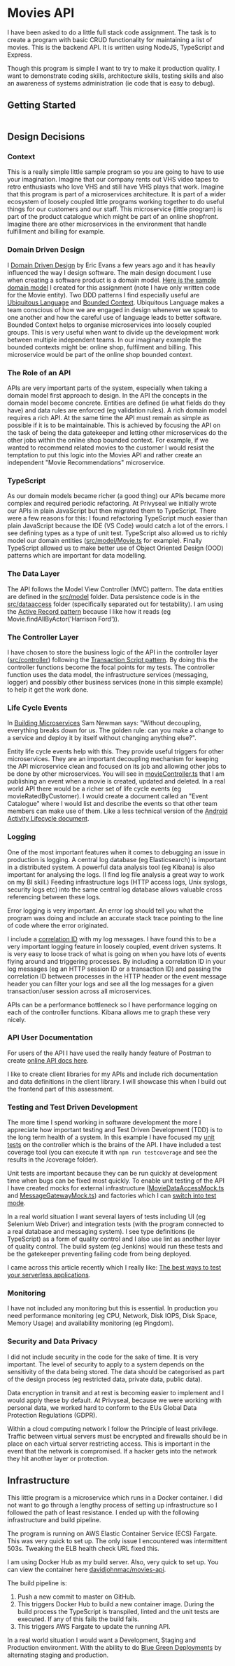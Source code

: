 # Movies API

I have been asked to do a little full stack code assignment. The task is to create a program with basic CRUD functionality for maintaining a list of movies. This is the backend API. It is written using NodeJS, TypeScript and Express.

Though this program is simple I want to try to make it production quality. I want to demonstrate coding skills, architecture skills, testing skills and also an awareness of systems administration (ie code that is easy to debug). 

## Getting Started

```bash

```

## Design Decisions

### Context

This is a really simple little sample program so you are going to have to use your imagination. Imagine that our company rents out VHS video tapes to retro enthusiasts who love VHS and still have VHS plays that work. Imagine that this program is part of a microservices architecture. It is part of a wider ecosystem of loosely coupled little programs working together to do useful things for our customers and our staff. This microservice (little program) is part of the product catalogue which might be part of an online shopfront. Imagine there are other microservices in the environment that handle fulfillment and billing for example.

### Domain Driven Design

I [Domain Driven Design](https://www.amazon.com/Domain-Driven-Design-Tackling-Complexity-Software/dp/0321125215) by Eric Evans a few years ago and it has heavily influenced the way I design software. The main design document I use when creating a software product is a domain model. [Here is the sample domain model](https://docs.google.com/presentation/d/1_yONfk85fDQgVrfn6n24JFWbDaFBSOl5C4iLbZ8DeHI/edit?usp=sharing) I created for this assignment (note I have only written code for the Movie entity). Two DDD patterns I find especially useful are [Ubiquitous Language](https://martinfowler.com/bliki/UbiquitousLanguage.html) and [Bounded Context](https://martinfowler.com/bliki/BoundedContext.html). Ubiquitous Language makes a team conscious of how we are engaged in design whenever we speak to one another and how the careful use of language leads to better software. Bounded Context helps to organise microservices into loosely coupled groups. This is very useful when want to divide up the development work between multiple independent teams. In our imaginary example the bounded contexts might be: online shop, fulfilment and billing. This microservice would be part of the online shop bounded context.

### The Role of an API

APIs are very important parts of the system, especially when taking a domain model first approach to design. In the API the concepts in the domain model become concrete. Entities are defined (ie what fields do they have) and data rules are enforced (eg validation rules). A rich domain model requires a rich API. At the same time the API must remain as simple as possible if it is to be maintainable. This is achieved by focusing the API on the task of being the data gatekeeper and letting other microservices do the other jobs within the online shop bounded context. For example, if we wanted to recommend related movies to the customer I would resist the temptation to put this logic into the Movies API and rather create an independent "Movie Recommendations" microservice.

### TypeScript

As our domain models became richer (a good thing) our APIs became more complex and required periodic refactoring. At Privyseal we initially wrote our APIs in plain JavaScript but then migrated them to TypeScript. There were a few reasons for this: I found refactoring TypeScript much easier than plain JavaScript because the IDE (VS Code) would catch a lot of the errors. I see defining types as a type of unit test. TypeScript also allowed us to richly model our domain entities ([src/model/Movie.ts](https://github.com/davidjohnmaccallum/movies-api/blob/master/src/model/Movie.ts) for example). Finally TypeScript allowed us to make better use of Object Oriented Design (OOD) patterns which are important for data modelling.

### The Data Layer

The API follows the Model View Controller (MVC) pattern. The data entities are defined in the [src/model](https://github.com/davidjohnmaccallum/movies-api/tree/master/src/model) folder. Data persistence code is in the [src/dataaccess](https://github.com/davidjohnmaccallum/movies-api/tree/master/src/dataaccess) folder (specifically separated out for testability). I am using the [Active Record pattern](https://www.martinfowler.com/eaaCatalog/activeRecord.html) because I like how it reads (eg Movie.findAllByActor('Harrison Ford')).

### The Controller Layer

I have chosen to store the business logic of the API in the controller layer ([src/controller](https://github.com/davidjohnmaccallum/movies-api/tree/master/src/controller)) following the [Transaction Script pattern](https://martinfowler.com/eaaCatalog/transactionScript.html). By doing this the controller functions become the focal points for my tests. The controller function uses the data model, the infrastructure services (messaging, logger) and possibly other business services (none in this simple example) to help it get the work done.

### Life Cycle Events

In [Building Microservices](https://www.oreilly.com/library/view/building-microservices/9781491950340/) Sam Newman says: "Without decoupling, everything breaks down for us. The golden rule: can you make a change to a service and deploy it by itself without changing anything else?".

Entity life cycle events help with this. They provide useful triggers for other microservices. They are an important decoupling mechanism for keeping the API microservice clean and focused on its job and allowing other jobs to be done by other microservices. You will see in [movieController.ts](https://github.com/davidjohnmaccallum/movies-api/blob/master/src/controller/movieController.ts) that I am publishing an event when a movie is created, updated and deleted. In a real world API there would be a richer set of life cycle events (eg movieRatedByCustomer). I would create a document called an "Event Catalogue" where I would list and describe the events so that other team members can make use of them. Like a less technical version of the [Android Activity Lifecycle document](https://developer.android.com/reference/android/app/Activity.html#ActivityLifecycle).

### Logging

One of the most important features when it comes to debugging an issue in production is logging. A central log database (eg Elasticsearch) is important in a distributed system. A powerful data analysis tool (eg Kibana) is also important for analysing the logs. (I find log file analysis a great way to work on my BI skill.) Feeding infrastructure logs (HTTP access logs, Unix syslogs, security logs etc) into the same central log database allows valuable cross referencing between these logs.

Error logging is very important. An error log should tell you what the program was doing and include an accurate stack trace pointing to the line of code where the error originated.

I include a [correlation ID](https://hilton.org.uk/blog/microservices-correlation-id) with my log messages. I have found this to be a very important logging feature in loosely coupled, event driven systems. It is very easy to loose track of what is going on when you have lots of events flying around and triggering processes. By including a correlation ID in your log messages (eg an HTTP session ID or a transaction ID) and passing the correlation ID between processes in the HTTP header or the event message header you can filter your logs and see all the log messages for a given transaction/user session across all microservices.

APIs can be a performance bottleneck so I have performance logging on each of the controller functions. Kibana allows me to graph these very nicely.

### API User Documentation

For users of the API I have used the really handy feature of Postman to create [online API docs here](https://documenter.getpostman.com/view/7984062/S1a7UQdT?version=latest).

I like to create client libraries for my APIs and include rich documentation and data definitions in the client library. I will showcase this when I build out the frontend part of this assessment.


### Testing and Test Driven Development

The more time I spend working in software development the more I appreciate how important testing and Test Driven Development (TDD) is to the long term health of a system. In this example I have focused my [unit tests](https://github.com/davidjohnmaccallum/movies-api/blob/master/test/moviesController.ts) on the controller which is the brains of the API. I have included a test coverage tool (you can execute it with `npm run testcoverage` and see the results in the /coverage folder).

Unit tests are important because they can be run quickly at development time when bugs can be fixed most quickly. To enable unit testing of the API I have created mocks for external infrastructure ([MovieDataAccessMock.ts](https://github.com/davidjohnmaccallum/movies-api/blob/master/src/dataaccess/MovieDataAccessMock.ts) and [MessageGatewayMock.ts](https://github.com/davidjohnmaccallum/movies-api/blob/master/src/messagegateway/MessageGatewayMock.ts)) and factories which I can [switch into test mode](https://github.com/davidjohnmaccallum/movies-api/blob/master/test/moviesController.ts#L11).

In a real world situation I want several layers of tests including UI (eg Selenium Web Driver) and integration tests (with the program connected to a real database and messaging system). I see type definitions (ie TypeScript) as a form of quality control and I also use lint as another layer of quality control. The build system (eg Jenkins) would run these tests and be the gatekeeper preventing failing code from being deployed.

I came across this article recently which I really like: [The best ways to test your serverless applications](https://www.freecodecamp.org/news/the-best-ways-to-test-your-serverless-applications-40b88d6ee31e/).

### Monitoring

I have not included any monitoring but this is essential. In production you need performance monitoring (eg CPU, Network, Disk IOPS, Disk Space, Memory Usage) and availability monitoring (eg Pingdom).

### Security and Data Privacy

I did not include security in the code for the sake of time. It is very important. The level of security to apply to a system depends on the sensitivity of the data being stored. The data should be categorised as part of the design process (eg restricted data, private data, public data). 

Data encryption in transit and at rest is becoming easier to implement and I would apply these by default. At Privyseal, because we were working with personal data, we worked hard to conform to the EUs Global Data Protection Regulations (GDPR).

Within a cloud computing network I follow the Principle of least privilege. Traffic between virtual servers must be encrypted and firewalls should be in place on each virtual server restricting access. This is important in the event that the network is compromised. If a hacker gets into the network they hit another layer or protection.

## Infrastructure

This little program is a microservice which runs in a Docker container. I did not want to go through a lengthy process of setting up infrastructure so I followed the path of least resistance. I ended up with the following infrastructure and build pipeline.

The program is running on AWS Elastic Container Service (ECS) Fargate. This was very quick to set up. The only issue I encountered was intermittent 503s. Tweaking the ELB health check URL fixed this.

I am using Docker Hub as my build server. Also, very quick to set up. You can view the container here [davidjohnmac/movies-api](https://hub.docker.com/r/davidjohnmac/movies-api).

The build pipeline is:

1. Push a new commit to master on GitHub.
2. This triggers Docker Hub to build a new container image. During the build process the TypeScript is transpiled, linted and the unit tests are executed. If any of this fails the build fails.
3. This triggers AWS Fargate to update the running API.

In a real world situation I would want a Development, Staging and Production environment. With the ability to do [Blue Green Deployments](https://martinfowler.com/bliki/BlueGreenDeployment.html) by alternating staging and production.
